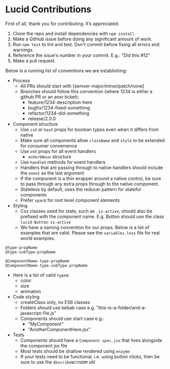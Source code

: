 # Lucid Contributions

First of all, thank you for contributing. It’s appreciated.

1. Clone the repo and install dependencies with `npm install`.
2. Make a GitHub issue before doing any significant amount of work.
3. Run `npm test` to lint and test. Don't commit before fixing all errors and warnings.
4. Reference the issue's number in your commit. E.g.: "Did this #12"
5. Make a pull request.

Below is a running list of conventions we are establishing:

- Process
  - All PRs should start with [semver-major/minor/patch/none]
  - Branches should follow this convention (where 1234 is either a github PR or
    an anxr ticket):
    - feature/1234-description-here
    - bugfix/1234-fixed-something
    - refactor/1234-did-something
    - release/2.0.0
- Component structure
  - Use `isX` or `hasX` props for boolean types even when it differs from
    native
  - Make sure all components allow `className` and `style` to be extended for
    consumer convenience
  - Use `onX` props for all event handlers
    - `onVerbNoun` structure
  - Use `handleX` methods for event handlers
  - Handlers that are passing through to native handlers should include the
    `event` as the last argument
  - If the component is a thin wrapper around a native control, be sure to pass
    through any extra props through to the native component.
  - Stateless by default, uses the reducer pattern for stateful components
  - Prefer `span`s for root level component elements
- Styling
  - Css classes used for state, such as `.is-active`, should also be prefixed
    with the component name. E.g. Button should use the class
    `lucid-Button-is-active`
  - We have a naming convention for our props. Below is a list of examples that
    are valid. Please see the `variables.less` file for real world examples.
```
@type-propName
@type-subType-propName

@ComponentName-type-propName
@ComponentName-type-subType-propName
```
  - Here is a list of valid `type`s:
    - color
    - size
    - animation
- Code styling
  - createClass only, no ES6 classes
  - Folders should use kebab case e.g.
    "this-is-a-folder/and-a-javascript-file.js"
  - Components should use start case e.g.:
    - "MyComponent"
    - "AnotherComponentHere.jsx"
- Tests
  - Components should have a `Component.spec.jsx` that lives alongside the
    component jsx file
  - Most tests should be shallow rendered using `enzyme`
  - If your tests need to be functional, i.e. using button clicks, then be sure
    to use the `describeWithDOM` util

